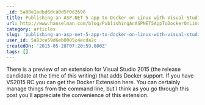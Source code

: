 ```yaml
---
_id: 5a88e1adbd6dca0d5f0d2698
title: Publishing an ASP.NET 5 app to Docker on Linux with Visual Studio
url: http://www.hanselman.com/blog/PublishingAnASPNET5AppToDockerOnLinuxWithVisualStudio.aspx
category: articles
slug: 'publishing-an-asp-net-5-app-to-docker-on-linux-with-visual-studio'
user_id: 5a83ce59d6eb0005c4ecda2c
createdOn: '2015-05-28T07:20:59.000Z'
tags: []
---
```


There is a preview of an extension for Visual Studio 2015 (the release candidate at the time of this writing) that adds Docker support. If you have VS2015 RC you can get the Docker Extension here. You can certainly manage things from the command line, but I think as you go through this post you'll appreciate the convenience of this extension.
